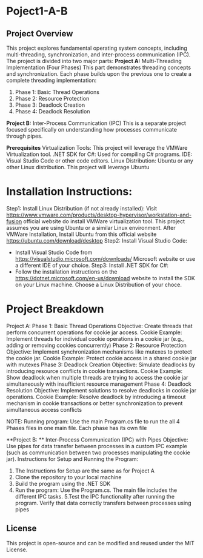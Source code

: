 # Poject1-A-B

## Project Overview
This project explores fundamental operating system concepts, including multi-threading, synchronization, and inter-process communication (IPC). The project is divided into two major parts:
**Project A:** Multi-Threading Implementation (Four Phases)
This part demonstrates threading concepts and synchronization. Each phase builds upon the previous one to create a complete threading implementation:
1. Phase 1: Basic Thread Operations
2. Phase 2: Resource Protection
3. Phase 3: Deadlock Creation
4. Phase 4: Deadlock Resolution

**Project B:** Inter-Process Communication (IPC)
This is a separate project focused specifically on understanding how processes communicate through pipes.

**Prerequisites**
Virtualization Tools: This project will leverage the VMWare Virtualization tool.
.NET SDK for C#: Used for compiling C# programs.
IDE: Visual Studio Code or other code editors.
Linux Distribution: Ubuntu or any other Linux distribution. This project will leverage Ubuntu

# Installation Instructions:
Step1: Install Linux Distribution (if not already installed):
Visit https://www.vmware.com/products/desktop-hypervisor/workstation-and-fusion official website do install VMWare virtualization tool.
This project assumes you are using Ubuntu or a similar Linux environment. After VMWare Installation, Install Ubuntu from this official website https://ubuntu.com/download/desktop
Step2: Install Visual Studio Code:
   - Install Visual Studio Code from https://visualstudio.microsoft.com/downloads/ Microsoft website or use a different IDE of your choice.
Step3: Install .NET SDK for C#:
   - Follow the installation instructions on the https://dotnet.microsoft.com/en-us/download website to install the SDK on your Linux machine. Choose a Linux Distribution of your choce.

# Project Breakdown
Project A:
Phase 1: Basic Thread Operations
Objective: Create threads that perform concurrent operations for cookie jar access. 
Cookie Example: Implement threads for individual cookie operations in a cookie jar (e.g., adding or removing cookies concurrently)
Phase 2: Resource Protection
Objective: Implement synchronization mechanisms like mutexes to protect the cookie jar.
Cookie Example: Protect cookie access in a shared cookie jar with mutexes
Phase 3: Deadlock Creation
Objective: Simulate deadlocks by introducing resource conflicts in cookie transactions.
Cookie Example: Show deadlock when multiple threads are trying to access the cookie jar simultaneously with insufficient resource management
Phase 4: Deadlock Resolution
Objective: Implement solutions to resolve deadlocks in cookie jar operations.
Cookie Example: Resolve deadlock by introducing a timeout mechanism in cookie transactions or better synchronization to prevent simultaneous access conflicts

NOTE: Running program: Use the main Program.cs file to run the all 4 Phases files in one main file. Each phase has its own file

**Project B: **
Inter-Process Communication (IPC) with Pipes
Objective: Use pipes for data transfer between processes in a custom IPC example (such as communication between two processes manipulating the cookie jar).
Instructions for Setup and Running the Program:
1. The Instructions for Setup are the same as for Project A
2. Clone the repository to your local machine
3. Build the program using the .NET SDK
4. Run the program: Use the Program.cs. The main file includes the different IPC tasks.
5.Test the IPC functionality after running the program. Verify that data correctly transfers between processes using pipes


## License
This project is open-source and can be modified and reused under the MIT License.

